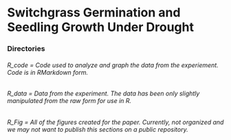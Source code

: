 # Switchgrass Germination and Seedling Growth Under Drought

### Directories

###### R_code = Code used to analyze and graph the data from the experiement. Code is in RMarkdown form.

###### R_data = Data from the experiment. The data has been only slightly manipulated from the raw form for use in R. 

###### R_Fig = All of the figures created for the paper. Currently, not organized and we may not want to publish this sections on a public repository. 
